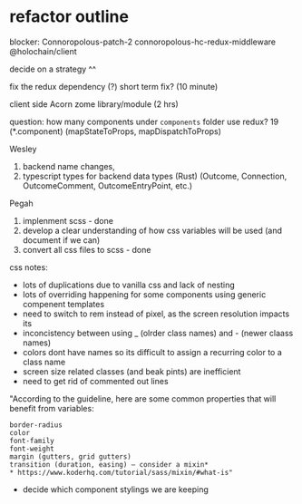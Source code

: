 # refactor outline


blocker: Connoropolous-patch-2  connoropolous-hc-redux-middleware @holochain/client

decide on a strategy ^^

fix the redux dependency (?) short term fix? (10 minute)

client side Acorn zome library/module (2 hrs)



question: how many components under `components` folder use redux? 19 (*.component) (mapStateToProps, mapDispatchToProps)



Wesley
1. backend name changes, 
2. typescript types for backend data types (Rust) (Outcome, Connection, OutcomeComment, OutcomeEntryPoint, etc.)



Pegah 
1. implenment scss - done
2. develop a clear understanding of how css variables will be used (and document if we can)
3. convert all css files to scss - done

css notes: 
- lots of duplications due to vanilla css and lack of nesting
- lots of overriding happening for some components using generic compenent templates
- need to switch to rem instead of pixel, as the screen resolution impacts its
- inconcistency between using _ (olrder class names) and - (newer claass names)
- colors dont have names so its difficult to assign a recurring color to a class name
- screen size related classes (and beak pints) are inefficient
- need to get rid of commented out lines

"According to the guideline, here are some common properties that will benefit from variables:

    border-radius
    color
    font-family
    font-weight
    margin (gutters, grid gutters)
    transition (duration, easing) – consider a mixin*
    * https://www.koderhq.com/tutorial/sass/mixin/#what-is"



- decide which component stylings we are keeping

